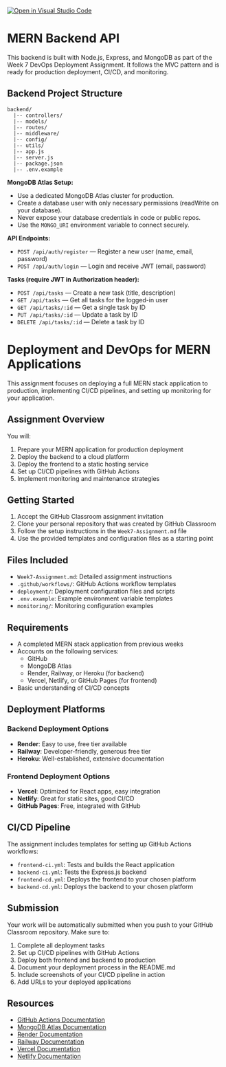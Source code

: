 [![Open in Visual Studio Code](https://classroom.github.com/assets/open-in-vscode-2e0aaae1b6195c2367325f4f02e2d04e9abb55f0b24a779b69b11b9e10269abc.svg)](https://classroom.github.com/online_ide?assignment_repo_id=19955182&assignment_repo_type=AssignmentRepo)
# MERN Backend API

This backend is built with Node.js, Express, and MongoDB as part of the Week 7 DevOps Deployment Assignment. It follows the MVC pattern and is ready for production deployment, CI/CD, and monitoring.

## Backend Project Structure

```
backend/
  |-- controllers/
  |-- models/
  |-- routes/
  |-- middleware/
  |-- config/
  |-- utils/
  |-- app.js
  |-- server.js
  |-- package.json
  |-- .env.example
```

**MongoDB Atlas Setup:**
- Use a dedicated MongoDB Atlas cluster for production.
- Create a database user with only necessary permissions (readWrite on your database).
- Never expose your database credentials in code or public repos.
- Use the `MONGO_URI` environment variable to connect securely.

**API Endpoints:**

- `POST /api/auth/register` — Register a new user (name, email, password)
- `POST /api/auth/login` — Login and receive JWT (email, password)

**Tasks (require JWT in Authorization header):**
- `POST /api/tasks` — Create a new task (title, description)
- `GET /api/tasks` — Get all tasks for the logged-in user
- `GET /api/tasks/:id` — Get a single task by ID
- `PUT /api/tasks/:id` — Update a task by ID
- `DELETE /api/tasks/:id` — Delete a task by ID

# Deployment and DevOps for MERN Applications

This assignment focuses on deploying a full MERN stack application to production, implementing CI/CD pipelines, and setting up monitoring for your application.

## Assignment Overview

You will:
1. Prepare your MERN application for production deployment
2. Deploy the backend to a cloud platform
3. Deploy the frontend to a static hosting service
4. Set up CI/CD pipelines with GitHub Actions
5. Implement monitoring and maintenance strategies

## Getting Started

1. Accept the GitHub Classroom assignment invitation
2. Clone your personal repository that was created by GitHub Classroom
3. Follow the setup instructions in the `Week7-Assignment.md` file
4. Use the provided templates and configuration files as a starting point

## Files Included

- `Week7-Assignment.md`: Detailed assignment instructions
- `.github/workflows/`: GitHub Actions workflow templates
- `deployment/`: Deployment configuration files and scripts
- `.env.example`: Example environment variable templates
- `monitoring/`: Monitoring configuration examples

## Requirements

- A completed MERN stack application from previous weeks
- Accounts on the following services:
  - GitHub
  - MongoDB Atlas
  - Render, Railway, or Heroku (for backend)
  - Vercel, Netlify, or GitHub Pages (for frontend)
- Basic understanding of CI/CD concepts

## Deployment Platforms

### Backend Deployment Options
- **Render**: Easy to use, free tier available
- **Railway**: Developer-friendly, generous free tier
- **Heroku**: Well-established, extensive documentation

### Frontend Deployment Options
- **Vercel**: Optimized for React apps, easy integration
- **Netlify**: Great for static sites, good CI/CD
- **GitHub Pages**: Free, integrated with GitHub

## CI/CD Pipeline

The assignment includes templates for setting up GitHub Actions workflows:
- `frontend-ci.yml`: Tests and builds the React application
- `backend-ci.yml`: Tests the Express.js backend
- `frontend-cd.yml`: Deploys the frontend to your chosen platform
- `backend-cd.yml`: Deploys the backend to your chosen platform

## Submission

Your work will be automatically submitted when you push to your GitHub Classroom repository. Make sure to:

1. Complete all deployment tasks
2. Set up CI/CD pipelines with GitHub Actions
3. Deploy both frontend and backend to production
4. Document your deployment process in the README.md
5. Include screenshots of your CI/CD pipeline in action
6. Add URLs to your deployed applications

## Resources

- [GitHub Actions Documentation](https://docs.github.com/en/actions)
- [MongoDB Atlas Documentation](https://docs.atlas.mongodb.com/)
- [Render Documentation](https://render.com/docs)
- [Railway Documentation](https://docs.railway.app/)
- [Vercel Documentation](https://vercel.com/docs)
- [Netlify Documentation](https://docs.netlify.com/) 